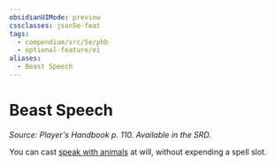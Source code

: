 ```yaml
---
obsidianUIMode: preview
cssclasses: json5e-feat
tags:
  - compendium/src/5e/phb
  - optional-feature/ei
aliases:
  - Beast Speech
---
```

# Beast Speech
*Source: Player's Handbook p. 110. Available in the SRD.*  

You can cast [speak with animals](2-Mechanics/CLI/spells/speak-with-animals.md) at will, without expending a spell slot.